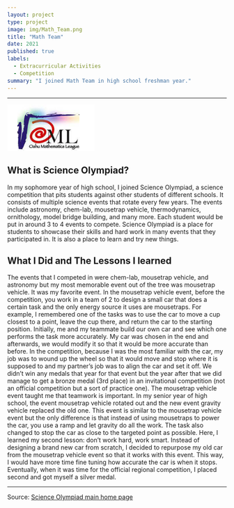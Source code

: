 ```yaml
---
layout: project
type: project
image: img/Math_Team.png
title: "Math Team"
date: 2021
published: true
labels:
  - Extracurricular Activities
  - Competition
summary: "I joined Math Team in high school freshman year."
---
```


<hr>
<img width="200px" 
     class="rounded float-start pe-4" 
     src="../img/Math_Team.png" >

## What is Science Olympiad?
In my sophomore year of high school, I joined Science Olympiad, a science competition that pits students against other students of different schools. It consists of multiple science events that rotate every few years. The events include astronomy, chem-lab, mousetrap vehicle, thermodynamics, ornithology, model bridge building, and many more. Each student would be put in around 3 to 4 events to compete. Science Olympiad is a place for students to showcase their skills and hard work in many events that they participated in. It is also a place to learn and try new things.
## What I Did and The Lessons I learned
The events that I competed in were chem-lab, mousetrap vehicle, and astronomy but my most memorable event out of the tree was mousetrap vehicle. It was my favorite event. In the mousetrap vehicle event, before the competition, you work in a team of 2 to design a small car that does a certain task and the only energy source it uses are mousetraps. For example, I remembered one of the tasks was to use the car to move a cup closest to a point, leave the cup there, and return the car to the starting position. Initially, me and my teammate build our own car and see which one performs the task more accurately. My car was chosen in the end and afterwards, we would modify it so that it would be more accurate than before. In the competition, because I was the most familiar with the car, my job was to wound up the wheel so that it would move and stop where it is supposed to and my partner’s job was to align the car and set it off. We didn’t win any medals that year for that event but the year after that we did manage to get a bronze medal (3rd place) in an invitational competition (not an official competition but a sort of practice one). The mousetrap vehicle event taught me that teamwork is important.
In my senior year of high school, the event mousetrap vehicle rotated out and the new event gravity vehicle replaced the old one. This event is similar to the mousetrap vehicle event but the only difference is that instead of using mousetraps to power the car, you use a ramp and let gravity do all the work. The task also changed to stop the car as close to the targeted point as possible. Here, I learned my second lesson: don’t work hard, work smart. Instead of designing a brand new car from scratch, I decided to repurpose my old car from the mousetrap vehicle event so that it works with this event. This way, I would have more time fine tuning how accurate the car is when it stops. Eventually, when it was time for the official regional competition, I placed second and got myself a silver medal.

	
<hr>

Source: [Science Olympiad main home page](https://www.soinc.org)
